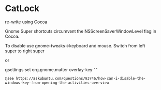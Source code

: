 # CatLock

re-write using Cocoa

Gnome Super shortcuts circumvent the NSScreenSaverWindowLevel flag in Cocoa. 

To disable use gnome-tweaks->keyboard and mouse. Switch from left super to right super

or

gsettings set org.gnome.mutter overlay-key ""

    @see https://askubuntu.com/questions/93746/how-can-i-disable-the-windows-key-from-opening-the-activities-overview
